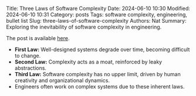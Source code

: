 Title: Three Laws of Software Complexity
Date: 2024-06-10 10:30
Modified: 2024-06-10 10:31
Category: posts
Tags: software complexity, engineering, bullet list
Slug: three-laws-of-software-complexity
Authors: Nat
Summary: Exploring the inevitability of software complexity in engineering.

The post is available [here](https://maheshba.bitbucket.io/blog/2024/05/08/2024-ThreeLaws.html).

- **First Law:** Well-designed systems degrade over time, becoming difficult to change.
- **Second Law:** Complexity acts as a moat, reinforced by leaky abstractions.
- **Third Law:** Software complexity has no upper limit, driven by human creativity and organizational dynamics.
- Engineers often work on complex systems due to these inherent laws.

